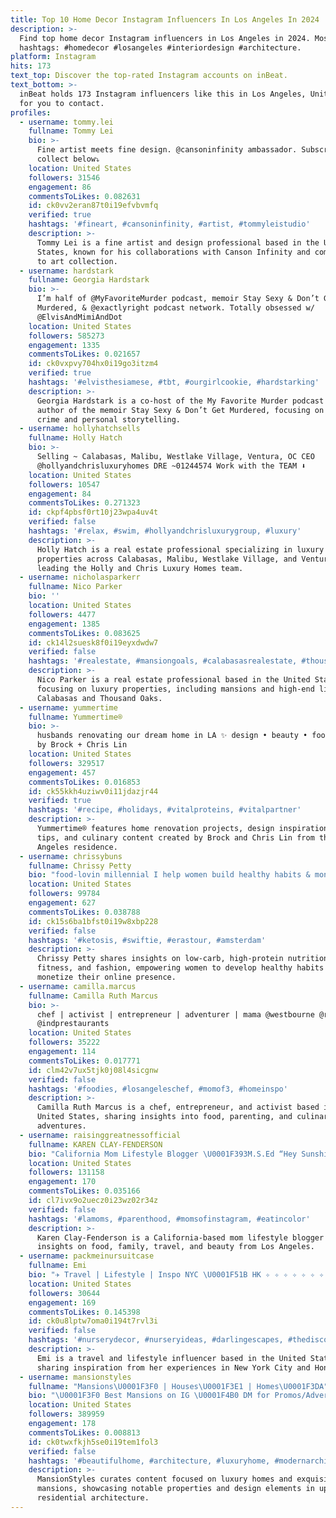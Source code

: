 ```yaml
---
title: Top 10 Home Decor Instagram Influencers In Los Angeles In 2024
description: >-
  Find top home decor Instagram influencers in Los Angeles in 2024. Most popular
  hashtags: #homedecor #losangeles #interiordesign #architecture.
platform: Instagram
hits: 173
text_top: Discover the top-rated Instagram accounts on inBeat.
text_bottom: >-
  inBeat holds 173 Instagram influencers like this in Los Angeles, United States
  for you to contact.
profiles:
  - username: tommy.lei
    fullname: Tommy Lei
    bio: >-
      Fine artist meets fine design. @cansoninfinity ambassador. Subscribe to
      collect below⤵️
    location: United States
    followers: 31546
    engagement: 86
    commentsToLikes: 0.082631
    id: ck0vv2eran87t0i19efvbvmfq
    verified: true
    hashtags: '#fineart, #cansoninfinity, #artist, #tommyleistudio'
    description: >-
      Tommy Lei is a fine artist and design professional based in the United
      States, known for his collaborations with Canson Infinity and commitment
      to art collection.
  - username: hardstark
    fullname: Georgia Hardstark
    bio: >-
      I’m half of @MyFavoriteMurder podcast, memoir Stay Sexy & Don’t Get
      Murdered, & @exactlyright podcast network. Totally obsessed w/
      @ElvisAndMimiAndDot
    location: United States
    followers: 585273
    engagement: 1335
    commentsToLikes: 0.021657
    id: ck0vxpvy704hx0i19go3itzm4
    verified: true
    hashtags: '#elvisthesiamese, #tbt, #ourgirlcookie, #hardstarking'
    description: >-
      Georgia Hardstark is a co-host of the My Favorite Murder podcast and
      author of the memoir Stay Sexy & Don’t Get Murdered, focusing on true
      crime and personal storytelling.
  - username: hollyhatchsells
    fullname: Holly Hatch
    bio: >-
      Selling ~ Calabasas, Malibu, Westlake Village, Ventura, OC CEO
      @hollyandchrisluxuryhomes DRE ~01244574 Work with the TEAM ⬇️
    location: United States
    followers: 10547
    engagement: 84
    commentsToLikes: 0.271323
    id: ckpf4pbsf0rt10j23wpa4uv4t
    verified: false
    hashtags: '#relax, #swim, #hollyandchrisluxurygroup, #luxury'
    description: >-
      Holly Hatch is a real estate professional specializing in luxury
      properties across Calabasas, Malibu, Westlake Village, and Ventura,
      leading the Holly and Chris Luxury Homes team.
  - username: nicholasparkerr
    fullname: Nico Parker
    bio: ''
    location: United States
    followers: 4477
    engagement: 1385
    commentsToLikes: 0.083625
    id: ck14l2suesk8f0i19eyxdwdw7
    verified: false
    hashtags: '#realestate, #mansiongoals, #calabasasrealestate, #thousandoaks'
    description: >-
      Nico Parker is a real estate professional based in the United States,
      focusing on luxury properties, including mansions and high-end listings in
      Calabasas and Thousand Oaks.
  - username: yummertime
    fullname: Yummertime®
    bio: >-
      husbands renovating our dream home in LA ✨ design • beauty • food • life
      by Brock + Chris Lin
    location: United States
    followers: 329517
    engagement: 457
    commentsToLikes: 0.016853
    id: ck55kkh4uziwv0i11jdazjr44
    verified: true
    hashtags: '#recipe, #holidays, #vitalproteins, #vitalpartner'
    description: >-
      Yummertime® features home renovation projects, design inspiration, beauty
      tips, and culinary content created by Brock and Chris Lin from their Los
      Angeles residence.
  - username: chrissybuns
    fullname: Chrissy Petty
    bio: "food-lovin millennial I help women build healthy habits & monetize their ambition online\U0001F4B2 low carb/high protein, workouts & fashion sample my magic\U0001F447\U0001F3FB"
    location: United States
    followers: 99784
    engagement: 627
    commentsToLikes: 0.038788
    id: ck15s6ba1bfst0i19w8xbp228
    verified: false
    hashtags: '#ketosis, #swiftie, #erastour, #amsterdam'
    description: >-
      Chrissy Petty shares insights on low-carb, high-protein nutrition,
      fitness, and fashion, empowering women to develop healthy habits and
      monetize their online presence.
  - username: camilla.marcus
    fullname: Camilla Ruth Marcus
    bio: >-
      chef | activist | entrepreneur | adventurer | mama @westbourne @roar.ny
      @indprestaurants
    location: United States
    followers: 35222
    engagement: 114
    commentsToLikes: 0.017771
    id: clm42v7ux5tjk0j08l4sicgnw
    verified: false
    hashtags: '#foodies, #losangeleschef, #momof3, #homeinspo'
    description: >-
      Camilla Ruth Marcus is a chef, entrepreneur, and activist based in the
      United States, sharing insights into food, parenting, and culinary
      adventures.
  - username: raisinggreatnessofficial
    fullname: KAREN CLAY-FENDERSON
    bio: "California Mom Lifestyle Blogger \U0001F393M.S.Ed “Hey Sunshines, It’s Always Time to Shine!” Food•Family•Travel•Beauty \U0001F4CDLos Angeles"
    location: United States
    followers: 131158
    engagement: 170
    commentsToLikes: 0.035166
    id: cl7ivx9o2uecz0i23wz02r34z
    verified: false
    hashtags: '#lamoms, #parenthood, #momsofinstagram, #eatincolor'
    description: >-
      Karen Clay-Fenderson is a California-based mom lifestyle blogger sharing
      insights on food, family, travel, and beauty from Los Angeles.
  - username: packmeinursuitcase
    fullname: Emi
    bio: "✈ Travel | Lifestyle | Inspo NYC \U0001F51B HK ✧ ✧ ✧ ✧ ✧ ✧ ✧ \U0001F48C emiiitraveler@gmail.com"
    location: United States
    followers: 30644
    engagement: 169
    commentsToLikes: 0.145398
    id: ck0u8lptw7oma0i194t7rvl3i
    verified: false
    hashtags: '#nurserydecor, #nurseryideas, #darlingescapes, #thediscoverer'
    description: >-
      Emi is a travel and lifestyle influencer based in the United States,
      sharing inspiration from her experiences in New York City and Hong Kong.
  - username: mansionstyles
    fullname: "Mansions\U0001F3F0 | Houses\U0001F3E1 | Homes\U0001F3DA️"
    bio: "\U0001F3F0 Best Mansions on IG \U0001F4B0 DM for Promos/Advertising \U0001F48E Follow @billionairesinterior for Interiors \U0001F447 Inside Marshmello’s $10 Million Mansion\U0001F447"
    location: United States
    followers: 389959
    engagement: 178
    commentsToLikes: 0.008813
    id: ck0twxfkjh5se0i19tem1fol3
    verified: false
    hashtags: '#beautifulhome, #architecture, #luxuryhome, #modernarchitecture'
    description: >-
      MansionStyles curates content focused on luxury homes and exquisite
      mansions, showcasing notable properties and design elements in upscale
      residential architecture.
---
```


